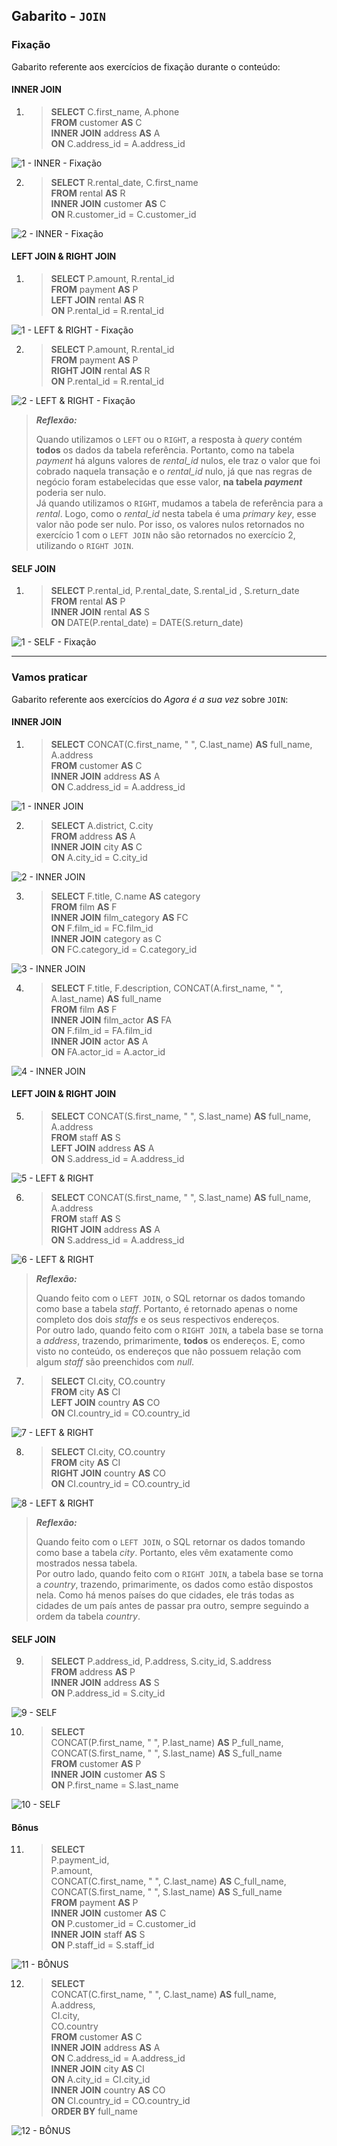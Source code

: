 ## Gabarito - ``JOIN``

### Fixação

Gabarito referente aos exercícios de fixação durante o conteúdo:

#### INNER JOIN

1. > **SELECT** C.first_name, A.phone  
**FROM** customer **AS** C  
**INNER JOIN** address **AS** A  
**ON** C.address_id = A.address_id

![1 - INNER - Fixação](../images/gabarito/FIXING_INNER_1.png)

2. > **SELECT** R.rental_date, C.first_name  
**FROM** rental **AS** R  
**INNER JOIN** customer **AS** C  
**ON** R.customer_id = C.customer_id  

![2 - INNER - Fixação](../images/gabarito/FIXING_INNER_2.png)

#### LEFT JOIN & RIGHT JOIN

1. > **SELECT** P.amount, R.rental_id  
**FROM** payment **AS** P  
**LEFT JOIN** rental **AS** R  
**ON** P.rental_id = R.rental_id  

![1 - LEFT & RIGHT - Fixação](../images/gabarito/FIXING_LEFT_1.png)

2. > **SELECT** P.amount, R.rental_id  
**FROM** payment **AS** P  
**RIGHT JOIN** rental **AS** R  
**ON** P.rental_id = R.rental_id   

![2 - LEFT & RIGHT - Fixação](../images/gabarito/FIXING_RIGHT_2.png)

> ***Reflexão:***
>
> Quando utilizamos o ``LEFT`` ou o ``RIGHT``, a resposta à *query* contém **todos** os dados da tabela referência. Portanto, como na tabela *payment* há alguns valores de *rental_id* nulos, ele traz o valor que foi cobrado naquela transação e o *rental_id* nulo, já que nas regras de negócio foram estabelecidas que esse valor, **na tabela *payment*** poderia ser nulo.  
> Já quando utilizamos o ``RIGHT``, mudamos a tabela de referência para a *rental*. Logo, como o *rental_id* nesta tabela é uma *primary key*, esse valor não pode ser nulo. Por isso, os valores nulos retornados no exercício 1 com o ``LEFT JOIN`` não são retornados no exercício 2, utilizando o ``RIGHT JOIN``.

#### SELF JOIN

1. > **SELECT** P.rental_id, P.rental_date, S.rental_id  , S.return_date   
**FROM** rental **AS** P  
**INNER JOIN** rental **AS** S  
**ON** DATE(P.rental_date) = DATE(S.return_date)  

![1 - SELF - Fixação](../images/gabarito/FIXING_SELF_1.png)

---

### Vamos praticar

Gabarito referente aos exercícios do *Agora é a sua vez* sobre ``JOIN``:

#### INNER JOIN

1. > **SELECT** CONCAT(C.first_name, " ", C.last_name) **AS** full_name, A.address  
**FROM** customer **AS** C  
**INNER JOIN** address **AS** A  
**ON** C.address_id = A.address_id  

![1 - INNER JOIN](../images/gabarito/1_INNER.png)

2. > **SELECT** A.district, C.city  
**FROM** address **AS** A  
**INNER JOIN** city **AS** C  
**ON** A.city_id = C.city_id  

![2 - INNER JOIN](../images/gabarito/2_INNER.png)

3. > **SELECT** F.title, C.name **AS** category  
**FROM** film **AS** F  
**INNER JOIN** film_category **AS** FC  
**ON** F.film_id = FC.film_id  
**INNER JOIN** category as C  
**ON** FC.category_id = C.category_id  

![3 - INNER JOIN](../images/gabarito/3_INNER.png)

4. > **SELECT** F.title, F.description, CONCAT(A.first_name, " ", A.last_name) **AS** full_name  
**FROM** film **AS** F  
**INNER JOIN** film_actor **AS** FA  
**ON** F.film_id = FA.film_id  
**INNER JOIN** actor **AS** A  
**ON** FA.actor_id = A.actor_id  

![4 - INNER JOIN](../images/gabarito/4_INNER.png)

#### LEFT JOIN & RIGHT JOIN

5. > **SELECT** CONCAT(S.first_name, " ", S.last_name) **AS** full_name, A.address  
**FROM** staff **AS** S  
**LEFT JOIN** address **AS** A  
**ON** S.address_id = A.address_id  

![5 - LEFT & RIGHT](../images/gabarito/5_LEFT_RIGHT.png)

6. > **SELECT** CONCAT(S.first_name, " ", S.last_name) **AS** full_name, A.address  
**FROM** staff **AS** S  
**RIGHT JOIN** address **AS** A  
**ON** S.address_id = A.address_id  

![6 - LEFT & RIGHT](../images/gabarito/6_LEFT_RIGHT.png)

> ***Reflexão:***
>
> Quando feito com o ``LEFT JOIN``, o SQL retornar os dados tomando como base a tabela *staff*. Portanto, é retornado apenas o nome completo dos dois *staffs* e os seus respectivos endereços.  
> Por outro lado, quando feito com o ``RIGHT JOIN``, a tabela base se torna a *address*, trazendo, primarimente, **todos** os endereços. E, como visto no conteúdo, os endereços que não possuem relação com algum *staff* são preenchidos com *null*.

7. > **SELECT** CI.city, CO.country  
**FROM** city **AS** CI  
**LEFT JOIN** country **AS** CO  
**ON** CI.country_id = CO.country_id  

![7 - LEFT & RIGHT](../images/gabarito/7_LEFT_RIGHT.png)

8. > **SELECT** CI.city, CO.country  
**FROM** city **AS** CI  
**RIGHT JOIN** country **AS** CO  
**ON** CI.country_id = CO.country_id  

![8 - LEFT & RIGHT](../images/gabarito/8_LEFT_RIGHT.png)

> ***Reflexão:***
>
> Quando feito com o ``LEFT JOIN``, o SQL retornar os dados tomando como base a tabela *city*. Portanto, eles vêm exatamente como mostrados nessa tabela.  
> Por outro lado, quando feito com o ``RIGHT JOIN``, a tabela base se torna a *country*, trazendo, primarimente, os dados como estão dispostos nela. Como há menos países do que cidades, ele trás todas as cidades de um país antes de passar pra outro, sempre seguindo a ordem da tabela *country*.

#### SELF JOIN

9. > **SELECT** P.address_id, P.address, S.city_id, S.address  
**FROM** address **AS** P  
**INNER JOIN** address **AS** S  
**ON** P.address_id = S.city_id  

![9 - SELF](../images/gabarito/9_SELF.png)

10. > **SELECT**  
CONCAT(P.first_name, " ", P.last_name) **AS** P_full_name,  
CONCAT(S.first_name, " ", S.last_name) **AS** S_full_name  
**FROM** customer **AS** P  
**INNER JOIN** customer **AS** S  
**ON** P.first_name = S.last_name    

![10 - SELF](../images/gabarito/10_SELF.png)

#### Bônus

11. > **SELECT**  
P.payment_id,  
P.amount,  
CONCAT(C.first_name, " ", C.last_name) **AS** C_full_name,  
CONCAT(S.first_name, " ", S.last_name) **AS** S_full_name  
**FROM** payment **AS** P  
**INNER JOIN** customer **AS** C  
**ON** P.customer_id = C.customer_id  
**INNER JOIN** staff **AS** S  
**ON** P.staff_id = S.staff_id   

![11 - BÔNUS](../images/gabarito/11_BONUS.png)

12. > **SELECT**  
CONCAT(C.first_name, " ", C.last_name) **AS** full_name,  
A.address,  
CI.city,  
CO.country  
**FROM** customer **AS** C  
**INNER JOIN** address **AS** A  
**ON** C.address_id = A.address_id  
**INNER JOIN** city **AS** CI  
**ON** A.city_id = CI.city_id  
**INNER JOIN** country **AS** CO  
**ON** CI.country_id = CO.country_id  
**ORDER BY** full_name  

![12 - BÔNUS](../images/gabarito/12_BONUS.png)